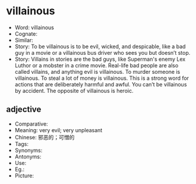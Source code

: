 # villainous

- Word: villainous
- Cognate: 
- Similar: 
- Story: To be villainous is to be evil, wicked, and despicable, like a bad guy in a movie or a villainous bus driver who sees you but doesn’t stop.
- Story: Villains in stories are the bad guys, like Superman's enemy Lex Luthor or a mobster in a crime movie. Real-life bad people are also called villains, and anything evil is villainous. To murder someone is villainous. To steal a lot of money is villainous. This is a strong word for actions that are deliberately harmful and awful. You can’t be villainous by accident. The opposite of villainous is heroic.

## adjective

- Comparative: 
- Meaning: very evil; very unpleasant
- Chinese: 邪恶的；可憎的
- Tags: 
- Synonyms: 
- Antonyms: 
- Use: 
- Eg.: 
- Picture: 

